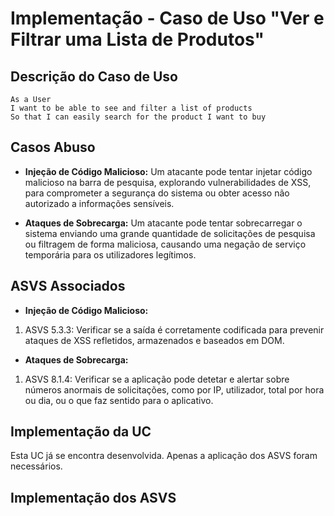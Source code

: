 # Implementação - Caso de Uso "Ver e Filtrar uma Lista de Produtos"

## Descrição do Caso de Uso

```
As a User
I want to be able to see and filter a list of products
So that I can easily search for the product I want to buy
```

## Casos Abuso

- **Injeção de Código Malicioso:** Um atacante pode tentar injetar código malicioso na barra de pesquisa, explorando vulnerabilidades de XSS, para comprometer a segurança do sistema ou obter acesso não autorizado a informações sensíveis.

- **Ataques de Sobrecarga:** Um atacante pode tentar sobrecarregar o sistema enviando uma grande quantidade de solicitações de pesquisa ou filtragem de forma maliciosa, causando uma negação de serviço temporária para os utilizadores legítimos.

## ASVS Associados

- **Injeção de Código Malicioso:**

1. ASVS 5.3.3: Verificar se a saída é corretamente codificada para prevenir ataques de XSS refletidos, armazenados e baseados em DOM.

- **Ataques de Sobrecarga:**

1. ASVS 8.1.4: Verificar se a aplicação pode detetar e alertar sobre números anormais de solicitações, como por IP, utilizador, total por hora ou dia, ou o que faz sentido para o aplicativo.

## Implementação da UC

Esta UC já se encontra desenvolvida. Apenas a aplicação dos ASVS foram necessários.

## Implementação dos ASVS
